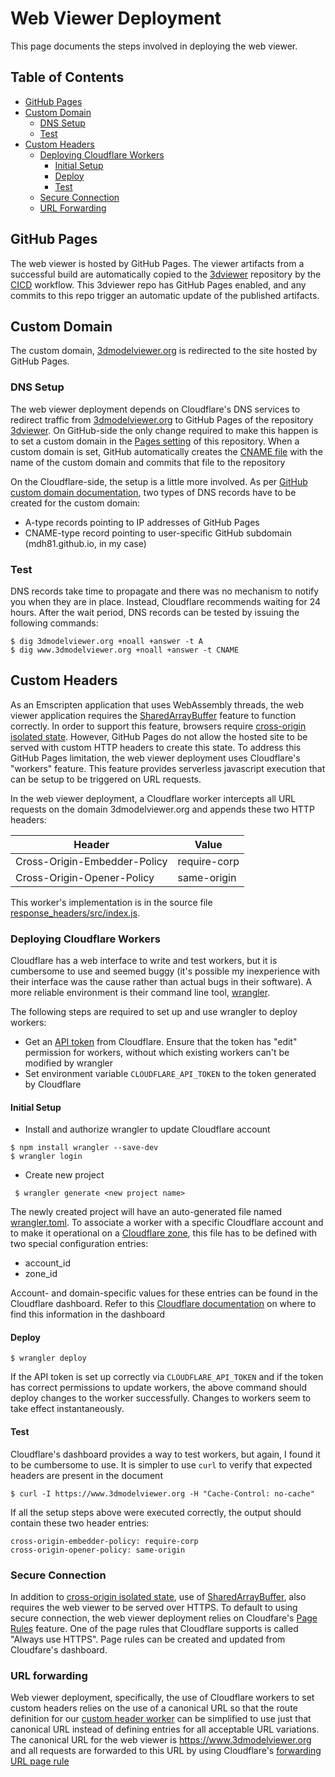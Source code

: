 # Web Viewer Deployment

This page documents the steps involved in deploying the web viewer.


## Table of Contents
- [GitHub Pages](#github-pages)
- [Custom Domain](#custom-domain)
    - [DNS Setup](#dns-setup)
    - [Test](#test)
- [Custom Headers](#custom-headers)
    - [Deploying Cloudflare Workers](#deploying-cloudflare-workers)
        - [Initial Setup](#initial-setup)
        - [Deploy](#deploy)
        - [Test](#test-1)
    - [Secure Connection](#secure-connection)
    - [URL Forwarding](#url-forwarding)


## GitHub Pages 

The web viewer is hosted by GitHub Pages. The viewer artifacts from a successful build are automatically copied to the
[3dviewer](https://github.com/mdh81/3dviewer) repository by the 
[CICD](https://github.com/mdh81/meshviewer/blob/master/.github/workflows/cicd.yml) workflow. This 3dviewer repo has
GitHub Pages enabled, and any commits to this repo trigger an automatic update of the published artifacts.

## Custom Domain

The custom domain, [3dmodelviewer.org](https://3dmodelviewer.org) is redirected to the site hosted by GitHub Pages.  

### DNS Setup

The web viewer deployment depends on Cloudflare's DNS services to redirect traffic from
[3dmodelviewer.org](https://3dmodelviewer.org) to GitHub Pages of the repository
[3dviewer](https://github.com/mdh81/3dviewer). On GitHub-side the only change required to make this happen is to set a 
custom domain in the [Pages setting](https://github.com/mdh81/3dviewer/settings/pages) of this repository. When a custom
domain is set, GitHub automatically creates the [CNAME file](https://github.com/mdh81/3dviewer/blob/main/CNAME) with the
name of the custom domain and commits that file to the repository  

On the Cloudflare-side, the setup is a little more involved. As per [GitHub custom domain 
documentation](https://tinyurl.com/4ueut9k5), two types of DNS records have to be created for the custom domain:

* A-type records pointing to IP addresses of GitHub Pages
* CNAME-type record pointing to user-specific GitHub subdomain (mdh81.github.io, in my case)

### Test

DNS records take time to propagate and there was no mechanism to notify you when they are in place. Instead, Cloudflare
recommends waiting for 24 hours. After the wait period, DNS records can be tested by issuing the following commands:

```shell
$ dig 3dmodelviewer.org +noall +answer -t A
$ dig www.3dmodelviewer.org +noall +answer -t CNAME
```

## Custom Headers 

As an Emscripten application that uses WebAssembly threads, the web viewer application requires the 
[SharedArrayBuffer](https://developer.mozilla.org/en-US/docs/Web/JavaScript/Reference/Global_Objects/SharedArrayBuffer)
feature to function correctly. In order to support this feature, browsers 
require [cross-origin isolated state](https://web.dev/articles/coop-coep). However, GitHub Pages do not allow the hosted
site to be served with custom HTTP headers to create this state. To address this GitHub Pages limitation, the web viewer
deployment uses Cloudflare's "workers" feature. This feature provides serverless javascript execution that can be 
setup to be triggered on URL requests. 

In the web viewer deployment, a Cloudflare worker intercepts all URL requests on the domain 3dmodelviewer.org and appends
these two HTTP headers:

| Header | Value | 
|--------|-------|
|Cross-Origin-Embedder-Policy|require-corp| 
|Cross-Origin-Opener-Policy|same-origin|

This worker's implementation is in the source file 
[response_headers/src/index.js](https://github.com/mdh81/meshviewer/blob/master/web/response_headers/src/index.js).

### Deploying Cloudflare Workers 

Cloudflare has a web interface to write and test workers, but it is cumbersome to use and seemed buggy 
(it's possible my inexperience with their interface was the cause rather than actual bugs in their software). A more
reliable environment is their command line tool, [wrangler](https://developers.cloudflare.com/workers/wrangler/). 

The following steps are required to set up and use wrangler to deploy workers:

* Get an [API token](https://developers.cloudflare.com/fundamentals/api/get-started/create-token/) from Cloudflare. 
Ensure that the token has "edit" permission for workers, without which existing workers can't be modified by wrangler
* Set environment variable `CLOUDFLARE_API_TOKEN` to the token generated by Cloudflare

#### Initial Setup

* Install and authorize wrangler to update Cloudflare account
```shell
$ npm install wrangler --save-dev
$ wrangler login
```
 * Create new project
```shell
 $ wrangler generate <new project name>
 ```
The newly created project will have an auto-generated file named 
[wrangler.toml](https://github.com/mdh81/meshviewer/blob/master/web/response_headers/wrangler.toml). To associate
a worker with a specific Cloudflare account and to make it operational on a 
[Cloudflare zone](https://developers.cloudflare.com/fundamentals/setup/accounts-and-zones/#zones), this file has to be 
defined with two special configuration entries:

* account_id 
* zone_id

Account- and domain-specific values for these entries can be found in the Cloudflare dashboard. Refer to this 
[Cloudflare documentation](https://developers.cloudflare.com/fundamentals/setup/find-account-and-zone-ids/) on where to 
find this information in the dashboard

#### Deploy

```shell
$ wrangler deploy
```

If the API token is set up correctly via `CLOUDFLARE_API_TOKEN` and if the token has correct permissions to update 
workers, the above command should deploy changes to the worker successfully. Changes to workers seem to take effect
instantaneously.

#### Test

Cloudflare's dashboard provides a way to test workers, but again, I found it to be cumbersome to use. It is simpler to
use `curl` to verify that expected headers are present in the document

```shell
$ curl -I https://www.3dmodelviewer.org -H "Cache-Control: no-cache"
```

If all the setup steps above were executed correctly, the output should contain these two header entries:

```
cross-origin-embedder-policy: require-corp
cross-origin-opener-policy: same-origin
 ```

### Secure Connection

In addition to [cross-origin isolated state](https://web.dev/articles/coop-coep), use of 
[SharedArrayBuffer](https://developer.mozilla.org/en-US/docs/Web/JavaScript/Reference/Global_Objects/SharedArrayBuffer),
also requires the web viewer to be served over HTTPS. To default to using secure connection, the web viewer deployment
relies on Cloudfare's [Page Rules](https://developers.cloudflare.com/rules/page-rules/) feature. One of the page rules
that Cloudflare supports is called "Always use HTTPS". Page rules can be created and updated from Cloudfare's dashboard.


### URL forwarding

Web viewer deployment, specifically, the use of Cloudflare workers to set custom headers relies on the use of a 
canonical URL so that the route definition for our 
[custom header worker](https://github.com/mdh81/meshviewer/blob/master/web/response_headers/wrangler.toml) can be
simplified to use just that canonical URL instead of defining entries for all acceptable URL variations.
The canonical URL for the web viewer is https://www.3dmodelviewer.org and all requests are forwarded to this URL by using Cloudflare's
[forwarding URL page rule](https://developers.cloudflare.com/rules/page-rules/how-to/url-forwarding/)  
